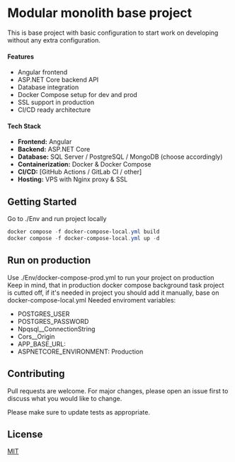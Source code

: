 # Modular monolith base project

This is base project with basic configuration to start work on developing without any extra configuration.

#### Features
- Angular frontend
- ASP.NET Core backend API
- Database integration
- Docker Compose setup for dev and prod
- SSL support in production
- CI/CD ready architecture

#### Tech Stack

- **Frontend:** Angular
- **Backend:** ASP.NET Core
- **Database:** SQL Server / PostgreSQL / MongoDB (choose accordingly)
- **Containerization:** Docker & Docker Compose
- **CI/CD:** [GitHub Actions / GitLab CI / other]
- **Hosting:** VPS with Nginx proxy & SSL

## Getting Started

Go to ./Env and run project locally

```powershell
docker compose -f docker-compose-local.yml build
docker compose -f docker-compose-local.yml up -d
```
## Run on production

Use ./Env/docker-compose-prod.yml to run your project on production
Keep in mind, that in production docker compose background task project is cutted off,
if it's needed in project you should add it manually, base on docker-compose-local.yml
Needed enviroment variables:
- POSTGRES_USER
- POSTGRES_PASSWORD
- Npqsql__ConnectionString
- Cors__Origin
- APP_BASE_URL: 
- ASPNETCORE_ENVIRONMENT: Production

## Contributing

Pull requests are welcome. For major changes, please open an issue first
to discuss what you would like to change.

Please make sure to update tests as appropriate.

## License

[MIT](https://choosealicense.com/licenses/mit/)
